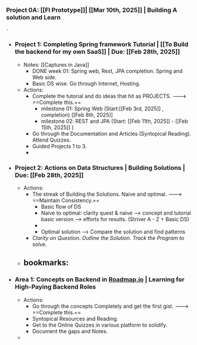 ### Project 0A: [[FI Prototype]]| [[Mar 10th, 2025]] | Building A solution and Learn
	-
- ### Project 1: Completing Spring framework Tutorial | [[To Build the backend for my own SaaS]] | Due: [[Feb 28th, 2025]]
	- Notes: [[Captures in Java]]
		- DONE week 01: Spring web, Rest, JPA completion. Spring and Web side.
		- Basic DS wise. Go through Internet, Hosting.
	- Actions:
		- Complete the tutorial and do ideas that hit as PROJECTS.  --->   ==Complete this.==
			- milestone 01: Spring Web (Start:[[Feb 3rd, 2025]] ,  completion) [[Feb 8th, 2025]]
			- milestone 02: REST  and JPA (Start: [[Feb 11th, 2025]] - [[Feb 15th, 2025]] )
		- Go through the Documentation and Articles (Syntopical Reading). Attend Quizzes.
		- Guided Projects 1 to 3.
		-
- ### Project 2: Actions on Data Structures | Building Solutions | Due: [[Feb 28th, 2025]]
	- Actions:
		- The streak of Building the Solutions. Naive and optimal. --->  ==Maintain Consistency.==
			- Basic flow of DS
			- Naive to optimal: clarity quest & naive --> concept and tutorial basic version --> efforts for results. (Striver A - Z + Basic DS)
			-
			- Optimal solution -->  Compare the solution and find patterns
		- *Clarity on Question. Outline the Solution. Track the Program to solve.*
	- bookmarks:
		-
- ### Area 1: Concepts on Backend in [Roadmap.io](https://roadmap.sh/backend) | Learning for High-Paying Backend Roles
	- Actions:
		- Go through the concepts Completely and get the first gist. --->  ==Complete this.==
		- Syntopical Resources and Reading.
		- Get to the Online Quizzes in various platform to solidify.
		- Document the gaps and Notes.
	-